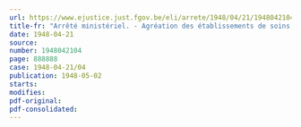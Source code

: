 ```yaml
---
url: https://www.ejustice.just.fgov.be/eli/arrete/1948/04/21/1948042104/justel
title-fr: "Arrêté ministériel. - Agréation des établissements de soins. Répartition en catégories (abrogé par AM 06-12-1951, art. 5)"
date: 1948-04-21
source:
number: 1948042104
page: 888888
case: 1948-04-21/04
publication: 1948-05-02
starts:
modifies:
pdf-original:
pdf-consolidated:
---
```


